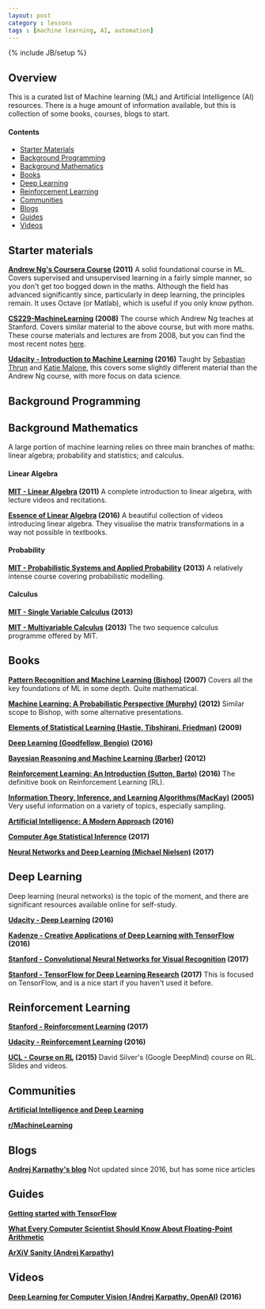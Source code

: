 ```yaml
---
layout: post
category : lessons
tags : [machine learning, AI, automation]
---
```

{% include JB/setup %}

## Overview
This is a curated list of Machine learning (ML) and Artificial Intelligence (AI) resources. There is a huge amount of information available, but this is collection of some books, courses, blogs to start. 

#### Contents

- [Starter Materials](#starter-materials)
- [Background Programming](#background-programming)
- [Background Mathematics](#background-mathematics)
- [Books](#books)
- [Deep Learning](#deep-learning)
- [Reinforcement Learning](#reinforcement-learning)
- [Communities](#communities)
- [Blogs](#blogs)
- [Guides](#guides)
- [Videos](#videos)

## Starter materials
**[Andrew Ng's Coursera Course](https://www.coursera.org/learn/machine-learning/home/welcome) (2011)** A solid foundational course in ML. Covers supervised and unsupervised learning in a fairly simple manner, so you don't get too bogged down in the maths. Although the field has advanced significantly since, particularly in deep learning, the principles remain. It uses Octave (or Matlab), which is useful if you only know python.

**[CS229-MachineLearning](https://see.stanford.edu/Course/CS229/) (2008)** The course which Andrew Ng teaches at Stanford. Covers similar material to the above course, but with more maths. These course materials and lectures are from 2008, but you can find the most recent notes [here](http://cs229.stanford.edu).

**[Udacity - Introduction to Machine Learning](https://www.udacity.com/course/intro-to-machine-learning--ud120) (2016)** Taught by [Sebastian Thrun](https://en.wikipedia.org/wiki/Sebastian_Thrun) and [Katie Malone](http://blog.udacity.com/2016/04/women-in-machine-learning-katie-malone.html), this covers some slightly different material than the Andrew Ng course, with more focus on data science.

## Background Programming

## Background Mathematics
A large portion of machine learning relies on three main branches of maths: linear algebra; probability and statistics; and calculus.

#### Linear Algebra
**[MIT - Linear Algebra](https://ocw.mit.edu/courses/mathematics/18-06sc-linear-algebra-fall-2011/index.htm) (2011)** A complete introduction to linear algebra, with lecture videos and recitations.

**[Essence of Linear Algebra](https://youtu.be/kjBOesZCoqc) (2016)** A beautiful collection of videos introducing linear algebra. They visualise the matrix transformations in a way not possible in textbooks. 

#### Probability

**[MIT - Probabilistic Systems and Applied Probability](https://ocw.mit.edu/courses/electrical-engineering-and-computer-science/6-041sc-probabilistic-systems-analysis-and-applied-probability-fall-2013/) (2013)** A relatively intense course covering probabilistic modelling. 

#### Calculus

**[MIT - Single Variable Calculus](https://ocw.mit.edu/courses/mathematics/18-01sc-single-variable-calculus-fall-2010/) (2013)**

**[MIT - Multivariable Calculus](https://ocw.mit.edu/courses/mathematics/18-02sc-multivariable-calculus-fall-2010/) (2013)** The two sequence calculus programme offered by MIT.

## Books

**[Pattern Recognition and Machine Learning (Bishop)](https://www.amazon.co.uk/Pattern-Recognition-Learning-Information-Statistics/dp/0387310738) (2007)** Covers all the key foundations of ML in some depth. Quite mathematical.

**[Machine Learning: A Probabilistic Perspective (Murphy)](https://www.amazon.co.uk/Machine-Learning-Probabilistic-Perspective-Computation/dp/0262018020/ref=pd_lpo_sbs_14_t_1?_encoding=UTF8&psc=1&refRID=B586DMKGVCMJ80X4AAHY) (2012)** Similar scope to Bishop, with some alternative presentations.

**[Elements of Statistical Learning (Hastie, Tibshirani, Friedman)](https://web.stanford.edu/~hastie/Papers/ESLII.pdf) (2009)** 

**[Deep Learning (Goodfellow, Bengio)](http://www.deeplearningbook.org) (2016)**

**[Bayesian Reasoning and Machine Learning (Barber)](http://web4.cs.ucl.ac.uk/staff/D.Barber/textbook/090310.pdf) (2012)** 

**[Reinforcement Learning: An Introduction (Sutton, Barto)](http://incompleteideas.net/sutton/book/bookdraft2016sep.pdf) (2016)** The definitive book on Reinforcement Learning (RL).

**[Information Theory, Inference, and Learning Algorithms(MacKay)](http://www.inference.org.uk/mackay/itila/book.html) (2005)** Very useful information on a variety of topics, especially sampling.

**[Artificial Intelligence: A Modern Approach](http://aima.cs.berkeley.edu) (2016)** 

**[Computer Age Statistical Inference](https://web.stanford.edu/~hastie/CASI_files/PDF/casi.pdf?utm_content=buffercb64f&utm_medium=social&utm_source=twitter.com&utm_campaign=buffer) (2017)**

**[Neural Networks and Deep Learning (Michael Nielsen)](http://neuralnetworksanddeeplearning.com) (2017)**

## Deep Learning
Deep learning (neural networks) is the topic of the moment, and there are significant resources available online for self-study.

**[Udacity - Deep Learning](https://www.udacity.com/course/deep-learning--ud730) (2016)**

**[Kadenze - Creative Applications of Deep Learning with TensorFlow](https://www.kadenze.com/courses/creative-applications-of-deep-learning-with-tensorflow/info) (2016)**

**[Stanford - Convolutional Neural Networks for Visual Recognition](http://cs231n.github.io) (2017)**

**[Stanford - TensorFlow for Deep Learning Research](http://web.stanford.edu/class/cs20si/syllabus.html) (2017)** This is focused on TensorFlow, and is a nice start if you haven't used it before. 

## Reinforcement Learning
**[Stanford - Reinforcement Learning](http://web.stanford.edu/class/cs234/syllabus.html) (2017)**

**[Udacity - Reinforcement Learning](https://www.udacity.com/course/reinforcement-learning--ud600) (2016)**

**[UCL - Course on RL](http://www0.cs.ucl.ac.uk/staff/d.silver/web/Teaching.html) (2015)** David Silver's (Google DeepMind) course on RL. Slides and videos.

## Communities
**[Artificial Intelligence and Deep Learning](https://www.facebook.com/groups/DeepNetGroup/)**

**[r/MachineLearning](https://www.reddit.com/r/MachineLearning/)**

## Blogs
**[Andrej Karpathy's blog](http://karpathy.github.io)** Not updated since 2016, but has some nice articles

## Guides
**[Getting started with TensorFlow](https://www.tensorflow.org/get_started/get_started)**

**[What Every Computer Scientist Should Know About Floating-Point Arithmetic](http://docs.oracle.com/cd/E19957-01/806-3568/ncg_goldberg.html)**

**[ArXiV Sanity (Andrej Karpathy)](http://www.arxiv-sanity.com)**

## Videos
**[Deep Learning for Computer Vision (Andrej Karpathy, OpenAI)](https://www.youtube.com/watch?v=u6aEYuemt0M) (2016)**

